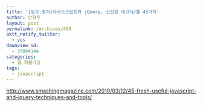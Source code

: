 ```yaml
---
title: '[링크:영어]자바스크립트와 jQuery, 신선한 테크닉/툴 45가지'
author: 안형우
layout: post
permalink: /archives/408
aktt_notify_twitter:
  - yes
daumview_id:
  - 37004144
categories:
  - 웹 퍼블리싱
tags:
  - javascript
---
```

<http://www.smashingmagazine.com/2010/03/12/45-fresh-useful-javascript-and-jquery-techniques-and-tools/>